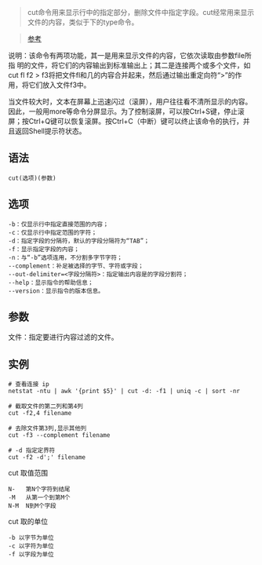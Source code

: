 > cut命令用来显示行中的指定部分，删除文件中指定字段。cut经常用来显示文件的内容，类似于下的type命令。

> [参考](http://man.linuxde.net/cut)

说明：该命令有两项功能，其一是用来显示文件的内容，它依次读取由参数file所指 明的文件，将它们的内容输出到标准输出上；其二是连接两个或多个文件，如cut fl f2 > f3将把文件fl和几的内容合并起来，然后通过输出重定向符“>”的作用，将它们放入文件f3中。

当文件较大时，文本在屏幕上迅速闪过（滚屏），用户往往看不清所显示的内容。因此，一般用more等命令分屏显示。为了控制滚屏，可以按Ctrl+S键，停止滚屏；按Ctrl+Q键可以恢复滚屏。按Ctrl+C（中断）键可以终止该命令的执行，并且返回Shell提示符状态。

语法
---
    cut(选项)(参数)
选项
---
    -b：仅显示行中指定直接范围的内容；
    -c：仅显示行中指定范围的字符；
    -d：指定字段的分隔符，默认的字段分隔符为“TAB”；
    -f：显示指定字段的内容；
    -n：与“-b”选项连用，不分割多字节字符；
    --complement：补足被选择的字节、字符或字段；
    --out-delimiter=<字段分隔符>：指定输出内容是的字段分割符；
    --help：显示指令的帮助信息；
    --version：显示指令的版本信息。
参数
---
文件：指定要进行内容过滤的文件。

实例
---
    # 查看连接 ip
    netstat -ntu | awk '{print $5}' | cut -d: -f1 | uniq -c | sort -nr
    
    # 截取文件的第二列和第4列
    cut -f2,4 filename
    
    # 去除文件第3列,显示其他列
    cut -f3 --complement filename
    
    # -d 指定定界符
    cut -f2 -d';' filename
    
cut 取值范围

    N-   第N个字符到结尾
    -M   从第一个到第M个
    N-M  N到M个字段

cut 取的单位

    -b 以字节为单位
    -c 以字符为单位
    -f 以字段为单位


    
    